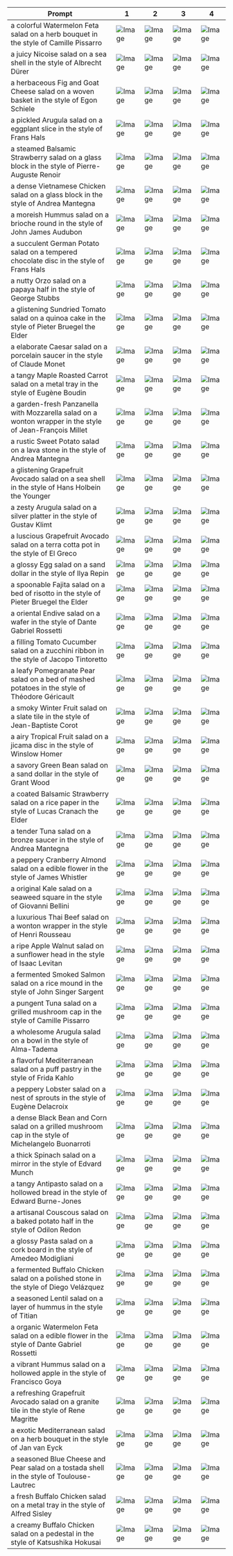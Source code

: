 | Prompt | 1 | 2 | 3 | 4 |
|-|-|-|-|-|
| a colorful Watermelon Feta salad on a herb bouquet in the style of Camille Pissarro | ![Image](https://salad-benchmark-public-assets.s3.us-east-2.amazonaws.com/sdxl/b9d1ee0d-99f1-4246-8e12-864cc1d843b9-0.jpg) | ![Image](https://salad-benchmark-public-assets.s3.us-east-2.amazonaws.com/sdxl/b9d1ee0d-99f1-4246-8e12-864cc1d843b9-1.jpg) | ![Image](https://salad-benchmark-public-assets.s3.us-east-2.amazonaws.com/sdxl/b9d1ee0d-99f1-4246-8e12-864cc1d843b9-2.jpg) | ![Image](https://salad-benchmark-public-assets.s3.us-east-2.amazonaws.com/sdxl/b9d1ee0d-99f1-4246-8e12-864cc1d843b9-3.jpg) |
| a juicy Nicoise salad on a sea shell in the style of Albrecht Dürer | ![Image](https://salad-benchmark-public-assets.s3.us-east-2.amazonaws.com/sdxl/3012b5b4-1982-45df-b5b2-11de801566e4-0.jpg) | ![Image](https://salad-benchmark-public-assets.s3.us-east-2.amazonaws.com/sdxl/3012b5b4-1982-45df-b5b2-11de801566e4-1.jpg) | ![Image](https://salad-benchmark-public-assets.s3.us-east-2.amazonaws.com/sdxl/3012b5b4-1982-45df-b5b2-11de801566e4-2.jpg) | ![Image](https://salad-benchmark-public-assets.s3.us-east-2.amazonaws.com/sdxl/3012b5b4-1982-45df-b5b2-11de801566e4-3.jpg) |
| a herbaceous Fig and Goat Cheese salad on a woven basket in the style of Egon Schiele | ![Image](https://salad-benchmark-public-assets.s3.us-east-2.amazonaws.com/sdxl/0fe8d61e-229f-4abf-af05-c24d7993b982-0.jpg) | ![Image](https://salad-benchmark-public-assets.s3.us-east-2.amazonaws.com/sdxl/0fe8d61e-229f-4abf-af05-c24d7993b982-1.jpg) | ![Image](https://salad-benchmark-public-assets.s3.us-east-2.amazonaws.com/sdxl/0fe8d61e-229f-4abf-af05-c24d7993b982-2.jpg) | ![Image](https://salad-benchmark-public-assets.s3.us-east-2.amazonaws.com/sdxl/0fe8d61e-229f-4abf-af05-c24d7993b982-3.jpg) |
| a pickled Arugula salad on a eggplant slice in the style of Frans Hals | ![Image](https://salad-benchmark-public-assets.s3.us-east-2.amazonaws.com/sdxl/e518bb60-cdf4-4edc-849b-b0f53c3eb945-0.jpg) | ![Image](https://salad-benchmark-public-assets.s3.us-east-2.amazonaws.com/sdxl/e518bb60-cdf4-4edc-849b-b0f53c3eb945-1.jpg) | ![Image](https://salad-benchmark-public-assets.s3.us-east-2.amazonaws.com/sdxl/e518bb60-cdf4-4edc-849b-b0f53c3eb945-2.jpg) | ![Image](https://salad-benchmark-public-assets.s3.us-east-2.amazonaws.com/sdxl/e518bb60-cdf4-4edc-849b-b0f53c3eb945-3.jpg) |
| a steamed Balsamic Strawberry salad on a glass block in the style of Pierre-Auguste Renoir | ![Image](https://salad-benchmark-public-assets.s3.us-east-2.amazonaws.com/sdxl/107899b5-149b-4623-9b30-255581978840-0.jpg) | ![Image](https://salad-benchmark-public-assets.s3.us-east-2.amazonaws.com/sdxl/107899b5-149b-4623-9b30-255581978840-1.jpg) | ![Image](https://salad-benchmark-public-assets.s3.us-east-2.amazonaws.com/sdxl/107899b5-149b-4623-9b30-255581978840-2.jpg) | ![Image](https://salad-benchmark-public-assets.s3.us-east-2.amazonaws.com/sdxl/107899b5-149b-4623-9b30-255581978840-3.jpg) |
| a dense Vietnamese Chicken salad on a glass block in the style of Andrea Mantegna | ![Image](https://salad-benchmark-public-assets.s3.us-east-2.amazonaws.com/sdxl/27e436a6-da5f-46f2-ad8b-8e7c8613df71-0.jpg) | ![Image](https://salad-benchmark-public-assets.s3.us-east-2.amazonaws.com/sdxl/27e436a6-da5f-46f2-ad8b-8e7c8613df71-1.jpg) | ![Image](https://salad-benchmark-public-assets.s3.us-east-2.amazonaws.com/sdxl/27e436a6-da5f-46f2-ad8b-8e7c8613df71-2.jpg) | ![Image](https://salad-benchmark-public-assets.s3.us-east-2.amazonaws.com/sdxl/27e436a6-da5f-46f2-ad8b-8e7c8613df71-3.jpg) |
| a moreish Hummus salad on a brioche round in the style of John James Audubon | ![Image](https://salad-benchmark-public-assets.s3.us-east-2.amazonaws.com/sdxl/996e3553-d18d-4e34-a55a-b6c097afd7ac-0.jpg) | ![Image](https://salad-benchmark-public-assets.s3.us-east-2.amazonaws.com/sdxl/996e3553-d18d-4e34-a55a-b6c097afd7ac-1.jpg) | ![Image](https://salad-benchmark-public-assets.s3.us-east-2.amazonaws.com/sdxl/996e3553-d18d-4e34-a55a-b6c097afd7ac-2.jpg) | ![Image](https://salad-benchmark-public-assets.s3.us-east-2.amazonaws.com/sdxl/996e3553-d18d-4e34-a55a-b6c097afd7ac-3.jpg) |
| a succulent German Potato salad on a tempered chocolate disc in the style of Frans Hals | ![Image](https://salad-benchmark-public-assets.s3.us-east-2.amazonaws.com/sdxl/e514a69c-0d21-4cb5-886f-1e15532af851-0.jpg) | ![Image](https://salad-benchmark-public-assets.s3.us-east-2.amazonaws.com/sdxl/e514a69c-0d21-4cb5-886f-1e15532af851-1.jpg) | ![Image](https://salad-benchmark-public-assets.s3.us-east-2.amazonaws.com/sdxl/e514a69c-0d21-4cb5-886f-1e15532af851-2.jpg) | ![Image](https://salad-benchmark-public-assets.s3.us-east-2.amazonaws.com/sdxl/e514a69c-0d21-4cb5-886f-1e15532af851-3.jpg) |
| a nutty Orzo salad on a papaya half in the style of George Stubbs | ![Image](https://salad-benchmark-public-assets.s3.us-east-2.amazonaws.com/sdxl/4f6a7670-60b1-4749-9bfe-0422d89910ee-0.jpg) | ![Image](https://salad-benchmark-public-assets.s3.us-east-2.amazonaws.com/sdxl/4f6a7670-60b1-4749-9bfe-0422d89910ee-1.jpg) | ![Image](https://salad-benchmark-public-assets.s3.us-east-2.amazonaws.com/sdxl/4f6a7670-60b1-4749-9bfe-0422d89910ee-2.jpg) | ![Image](https://salad-benchmark-public-assets.s3.us-east-2.amazonaws.com/sdxl/4f6a7670-60b1-4749-9bfe-0422d89910ee-3.jpg) |
| a glistening Sundried Tomato salad on a quinoa cake in the style of Pieter Bruegel the Elder | ![Image](https://salad-benchmark-public-assets.s3.us-east-2.amazonaws.com/sdxl/368af255-adf0-4efb-8e60-02142316f15e-0.jpg) | ![Image](https://salad-benchmark-public-assets.s3.us-east-2.amazonaws.com/sdxl/368af255-adf0-4efb-8e60-02142316f15e-1.jpg) | ![Image](https://salad-benchmark-public-assets.s3.us-east-2.amazonaws.com/sdxl/368af255-adf0-4efb-8e60-02142316f15e-2.jpg) | ![Image](https://salad-benchmark-public-assets.s3.us-east-2.amazonaws.com/sdxl/368af255-adf0-4efb-8e60-02142316f15e-3.jpg) |
| a elaborate Caesar salad on a porcelain saucer in the style of Claude Monet | ![Image](https://salad-benchmark-public-assets.s3.us-east-2.amazonaws.com/sdxl/d27f6daf-3465-4585-94e2-3e7334ddb670-0.jpg) | ![Image](https://salad-benchmark-public-assets.s3.us-east-2.amazonaws.com/sdxl/d27f6daf-3465-4585-94e2-3e7334ddb670-1.jpg) | ![Image](https://salad-benchmark-public-assets.s3.us-east-2.amazonaws.com/sdxl/d27f6daf-3465-4585-94e2-3e7334ddb670-2.jpg) | ![Image](https://salad-benchmark-public-assets.s3.us-east-2.amazonaws.com/sdxl/d27f6daf-3465-4585-94e2-3e7334ddb670-3.jpg) |
| a tangy Maple Roasted Carrot salad on a metal tray in the style of Eugène Boudin | ![Image](https://salad-benchmark-public-assets.s3.us-east-2.amazonaws.com/sdxl/a00bfc73-0fe9-40e9-ad98-c28353462be1-0.jpg) | ![Image](https://salad-benchmark-public-assets.s3.us-east-2.amazonaws.com/sdxl/a00bfc73-0fe9-40e9-ad98-c28353462be1-1.jpg) | ![Image](https://salad-benchmark-public-assets.s3.us-east-2.amazonaws.com/sdxl/a00bfc73-0fe9-40e9-ad98-c28353462be1-2.jpg) | ![Image](https://salad-benchmark-public-assets.s3.us-east-2.amazonaws.com/sdxl/a00bfc73-0fe9-40e9-ad98-c28353462be1-3.jpg) |
| a garden-fresh Panzanella with Mozzarella salad on a wonton wrapper in the style of Jean-François Millet | ![Image](https://salad-benchmark-public-assets.s3.us-east-2.amazonaws.com/sdxl/917bfbd3-de64-4277-a17b-4413a7474345-0.jpg) | ![Image](https://salad-benchmark-public-assets.s3.us-east-2.amazonaws.com/sdxl/917bfbd3-de64-4277-a17b-4413a7474345-1.jpg) | ![Image](https://salad-benchmark-public-assets.s3.us-east-2.amazonaws.com/sdxl/917bfbd3-de64-4277-a17b-4413a7474345-2.jpg) | ![Image](https://salad-benchmark-public-assets.s3.us-east-2.amazonaws.com/sdxl/917bfbd3-de64-4277-a17b-4413a7474345-3.jpg) |
| a rustic Sweet Potato salad on a lava stone in the style of Andrea Mantegna | ![Image](https://salad-benchmark-public-assets.s3.us-east-2.amazonaws.com/sdxl/15160f5d-f689-4e92-b490-422b1b6e114b-0.jpg) | ![Image](https://salad-benchmark-public-assets.s3.us-east-2.amazonaws.com/sdxl/15160f5d-f689-4e92-b490-422b1b6e114b-1.jpg) | ![Image](https://salad-benchmark-public-assets.s3.us-east-2.amazonaws.com/sdxl/15160f5d-f689-4e92-b490-422b1b6e114b-2.jpg) | ![Image](https://salad-benchmark-public-assets.s3.us-east-2.amazonaws.com/sdxl/15160f5d-f689-4e92-b490-422b1b6e114b-3.jpg) |
| a glistening Grapefruit Avocado salad on a sea shell in the style of Hans Holbein the Younger | ![Image](https://salad-benchmark-public-assets.s3.us-east-2.amazonaws.com/sdxl/b760ed8e-9231-45f5-930d-94fcc1f21626-0.jpg) | ![Image](https://salad-benchmark-public-assets.s3.us-east-2.amazonaws.com/sdxl/b760ed8e-9231-45f5-930d-94fcc1f21626-1.jpg) | ![Image](https://salad-benchmark-public-assets.s3.us-east-2.amazonaws.com/sdxl/b760ed8e-9231-45f5-930d-94fcc1f21626-2.jpg) | ![Image](https://salad-benchmark-public-assets.s3.us-east-2.amazonaws.com/sdxl/b760ed8e-9231-45f5-930d-94fcc1f21626-3.jpg) |
| a zesty Arugula salad on a silver platter in the style of Gustav Klimt | ![Image](https://salad-benchmark-public-assets.s3.us-east-2.amazonaws.com/sdxl/5797a74f-a91e-45d2-98b1-1dec97eaf8cd-0.jpg) | ![Image](https://salad-benchmark-public-assets.s3.us-east-2.amazonaws.com/sdxl/5797a74f-a91e-45d2-98b1-1dec97eaf8cd-1.jpg) | ![Image](https://salad-benchmark-public-assets.s3.us-east-2.amazonaws.com/sdxl/5797a74f-a91e-45d2-98b1-1dec97eaf8cd-2.jpg) | ![Image](https://salad-benchmark-public-assets.s3.us-east-2.amazonaws.com/sdxl/5797a74f-a91e-45d2-98b1-1dec97eaf8cd-3.jpg) |
| a luscious Grapefruit Avocado salad on a terra cotta pot in the style of El Greco | ![Image](https://salad-benchmark-public-assets.s3.us-east-2.amazonaws.com/sdxl/382a3a67-e563-42f0-91d8-628a51b7d6e6-0.jpg) | ![Image](https://salad-benchmark-public-assets.s3.us-east-2.amazonaws.com/sdxl/382a3a67-e563-42f0-91d8-628a51b7d6e6-1.jpg) | ![Image](https://salad-benchmark-public-assets.s3.us-east-2.amazonaws.com/sdxl/382a3a67-e563-42f0-91d8-628a51b7d6e6-2.jpg) | ![Image](https://salad-benchmark-public-assets.s3.us-east-2.amazonaws.com/sdxl/382a3a67-e563-42f0-91d8-628a51b7d6e6-3.jpg) |
| a glossy Egg salad on a sand dollar in the style of Ilya Repin | ![Image](https://salad-benchmark-public-assets.s3.us-east-2.amazonaws.com/sdxl/6fd8f04f-7ace-4dc7-aba0-16f4b4e20dc9-0.jpg) | ![Image](https://salad-benchmark-public-assets.s3.us-east-2.amazonaws.com/sdxl/6fd8f04f-7ace-4dc7-aba0-16f4b4e20dc9-1.jpg) | ![Image](https://salad-benchmark-public-assets.s3.us-east-2.amazonaws.com/sdxl/6fd8f04f-7ace-4dc7-aba0-16f4b4e20dc9-2.jpg) | ![Image](https://salad-benchmark-public-assets.s3.us-east-2.amazonaws.com/sdxl/6fd8f04f-7ace-4dc7-aba0-16f4b4e20dc9-3.jpg) |
| a spoonable Fajita salad on a bed of risotto in the style of Pieter Bruegel the Elder | ![Image](https://salad-benchmark-public-assets.s3.us-east-2.amazonaws.com/sdxl/4b9260a2-ed60-4969-abc7-c527cf57efe4-0.jpg) | ![Image](https://salad-benchmark-public-assets.s3.us-east-2.amazonaws.com/sdxl/4b9260a2-ed60-4969-abc7-c527cf57efe4-1.jpg) | ![Image](https://salad-benchmark-public-assets.s3.us-east-2.amazonaws.com/sdxl/4b9260a2-ed60-4969-abc7-c527cf57efe4-2.jpg) | ![Image](https://salad-benchmark-public-assets.s3.us-east-2.amazonaws.com/sdxl/4b9260a2-ed60-4969-abc7-c527cf57efe4-3.jpg) |
| a oriental Endive salad on a wafer in the style of Dante Gabriel Rossetti | ![Image](https://salad-benchmark-public-assets.s3.us-east-2.amazonaws.com/sdxl/49eafb5e-b9c2-4c79-897f-5f8adffde4ef-0.jpg) | ![Image](https://salad-benchmark-public-assets.s3.us-east-2.amazonaws.com/sdxl/49eafb5e-b9c2-4c79-897f-5f8adffde4ef-1.jpg) | ![Image](https://salad-benchmark-public-assets.s3.us-east-2.amazonaws.com/sdxl/49eafb5e-b9c2-4c79-897f-5f8adffde4ef-2.jpg) | ![Image](https://salad-benchmark-public-assets.s3.us-east-2.amazonaws.com/sdxl/49eafb5e-b9c2-4c79-897f-5f8adffde4ef-3.jpg) |
| a filling Tomato Cucumber salad on a zucchini ribbon in the style of Jacopo Tintoretto | ![Image](https://salad-benchmark-public-assets.s3.us-east-2.amazonaws.com/sdxl/fac3f67f-5937-4dd8-add7-366a55bb9ad9-0.jpg) | ![Image](https://salad-benchmark-public-assets.s3.us-east-2.amazonaws.com/sdxl/fac3f67f-5937-4dd8-add7-366a55bb9ad9-1.jpg) | ![Image](https://salad-benchmark-public-assets.s3.us-east-2.amazonaws.com/sdxl/fac3f67f-5937-4dd8-add7-366a55bb9ad9-2.jpg) | ![Image](https://salad-benchmark-public-assets.s3.us-east-2.amazonaws.com/sdxl/fac3f67f-5937-4dd8-add7-366a55bb9ad9-3.jpg) |
| a leafy Pomegranate Pear salad on a bed of mashed potatoes in the style of Théodore Géricault | ![Image](https://salad-benchmark-public-assets.s3.us-east-2.amazonaws.com/sdxl/267ba857-2c93-4e9d-9bc0-68b70a5928b4-0.jpg) | ![Image](https://salad-benchmark-public-assets.s3.us-east-2.amazonaws.com/sdxl/267ba857-2c93-4e9d-9bc0-68b70a5928b4-1.jpg) | ![Image](https://salad-benchmark-public-assets.s3.us-east-2.amazonaws.com/sdxl/267ba857-2c93-4e9d-9bc0-68b70a5928b4-2.jpg) | ![Image](https://salad-benchmark-public-assets.s3.us-east-2.amazonaws.com/sdxl/267ba857-2c93-4e9d-9bc0-68b70a5928b4-3.jpg) |
| a smoky Winter Fruit salad on a slate tile in the style of Jean-Baptiste Corot | ![Image](https://salad-benchmark-public-assets.s3.us-east-2.amazonaws.com/sdxl/34e179dd-d5ea-441e-88ed-957dd6e01015-0.jpg) | ![Image](https://salad-benchmark-public-assets.s3.us-east-2.amazonaws.com/sdxl/34e179dd-d5ea-441e-88ed-957dd6e01015-1.jpg) | ![Image](https://salad-benchmark-public-assets.s3.us-east-2.amazonaws.com/sdxl/34e179dd-d5ea-441e-88ed-957dd6e01015-2.jpg) | ![Image](https://salad-benchmark-public-assets.s3.us-east-2.amazonaws.com/sdxl/34e179dd-d5ea-441e-88ed-957dd6e01015-3.jpg) |
| a airy Tropical Fruit salad on a jicama disc in the style of Winslow Homer | ![Image](https://salad-benchmark-public-assets.s3.us-east-2.amazonaws.com/sdxl/9aa906bd-7c36-43f9-bd5b-efbc949b6dd1-0.jpg) | ![Image](https://salad-benchmark-public-assets.s3.us-east-2.amazonaws.com/sdxl/9aa906bd-7c36-43f9-bd5b-efbc949b6dd1-1.jpg) | ![Image](https://salad-benchmark-public-assets.s3.us-east-2.amazonaws.com/sdxl/9aa906bd-7c36-43f9-bd5b-efbc949b6dd1-2.jpg) | ![Image](https://salad-benchmark-public-assets.s3.us-east-2.amazonaws.com/sdxl/9aa906bd-7c36-43f9-bd5b-efbc949b6dd1-3.jpg) |
| a savory Green Bean salad on a sand dollar in the style of Grant Wood | ![Image](https://salad-benchmark-public-assets.s3.us-east-2.amazonaws.com/sdxl/dfbcec3e-16da-4449-8fb1-fcbcc74f3e79-0.jpg) | ![Image](https://salad-benchmark-public-assets.s3.us-east-2.amazonaws.com/sdxl/dfbcec3e-16da-4449-8fb1-fcbcc74f3e79-1.jpg) | ![Image](https://salad-benchmark-public-assets.s3.us-east-2.amazonaws.com/sdxl/dfbcec3e-16da-4449-8fb1-fcbcc74f3e79-2.jpg) | ![Image](https://salad-benchmark-public-assets.s3.us-east-2.amazonaws.com/sdxl/dfbcec3e-16da-4449-8fb1-fcbcc74f3e79-3.jpg) |
| a coated Balsamic Strawberry salad on a rice paper in the style of Lucas Cranach the Elder | ![Image](https://salad-benchmark-public-assets.s3.us-east-2.amazonaws.com/sdxl/998508d0-df71-4951-816a-57a4d7e2982f-0.jpg) | ![Image](https://salad-benchmark-public-assets.s3.us-east-2.amazonaws.com/sdxl/998508d0-df71-4951-816a-57a4d7e2982f-1.jpg) | ![Image](https://salad-benchmark-public-assets.s3.us-east-2.amazonaws.com/sdxl/998508d0-df71-4951-816a-57a4d7e2982f-2.jpg) | ![Image](https://salad-benchmark-public-assets.s3.us-east-2.amazonaws.com/sdxl/998508d0-df71-4951-816a-57a4d7e2982f-3.jpg) |
| a tender Tuna salad on a bronze saucer in the style of Andrea Mantegna | ![Image](https://salad-benchmark-public-assets.s3.us-east-2.amazonaws.com/sdxl/a3fd0d1a-eceb-4f3a-8c5b-cdf0739f8949-0.jpg) | ![Image](https://salad-benchmark-public-assets.s3.us-east-2.amazonaws.com/sdxl/a3fd0d1a-eceb-4f3a-8c5b-cdf0739f8949-1.jpg) | ![Image](https://salad-benchmark-public-assets.s3.us-east-2.amazonaws.com/sdxl/a3fd0d1a-eceb-4f3a-8c5b-cdf0739f8949-2.jpg) | ![Image](https://salad-benchmark-public-assets.s3.us-east-2.amazonaws.com/sdxl/a3fd0d1a-eceb-4f3a-8c5b-cdf0739f8949-3.jpg) |
| a peppery Cranberry Almond salad on a edible flower in the style of James Whistler | ![Image](https://salad-benchmark-public-assets.s3.us-east-2.amazonaws.com/sdxl/a5b27b20-3b28-4bd3-9c35-64b4b4596049-0.jpg) | ![Image](https://salad-benchmark-public-assets.s3.us-east-2.amazonaws.com/sdxl/a5b27b20-3b28-4bd3-9c35-64b4b4596049-1.jpg) | ![Image](https://salad-benchmark-public-assets.s3.us-east-2.amazonaws.com/sdxl/a5b27b20-3b28-4bd3-9c35-64b4b4596049-2.jpg) | ![Image](https://salad-benchmark-public-assets.s3.us-east-2.amazonaws.com/sdxl/a5b27b20-3b28-4bd3-9c35-64b4b4596049-3.jpg) |
| a original Kale salad on a seaweed square in the style of Giovanni Bellini | ![Image](https://salad-benchmark-public-assets.s3.us-east-2.amazonaws.com/sdxl/fea660d5-792e-47e2-bb6a-184a58d3eb42-0.jpg) | ![Image](https://salad-benchmark-public-assets.s3.us-east-2.amazonaws.com/sdxl/fea660d5-792e-47e2-bb6a-184a58d3eb42-1.jpg) | ![Image](https://salad-benchmark-public-assets.s3.us-east-2.amazonaws.com/sdxl/fea660d5-792e-47e2-bb6a-184a58d3eb42-2.jpg) | ![Image](https://salad-benchmark-public-assets.s3.us-east-2.amazonaws.com/sdxl/fea660d5-792e-47e2-bb6a-184a58d3eb42-3.jpg) |
| a luxurious Thai Beef salad on a wonton wrapper in the style of Henri Rousseau | ![Image](https://salad-benchmark-public-assets.s3.us-east-2.amazonaws.com/sdxl/62294bbb-6bbc-4f65-8b97-43d0a476e0d7-0.jpg) | ![Image](https://salad-benchmark-public-assets.s3.us-east-2.amazonaws.com/sdxl/62294bbb-6bbc-4f65-8b97-43d0a476e0d7-1.jpg) | ![Image](https://salad-benchmark-public-assets.s3.us-east-2.amazonaws.com/sdxl/62294bbb-6bbc-4f65-8b97-43d0a476e0d7-2.jpg) | ![Image](https://salad-benchmark-public-assets.s3.us-east-2.amazonaws.com/sdxl/62294bbb-6bbc-4f65-8b97-43d0a476e0d7-3.jpg) |
| a ripe Apple Walnut salad on a sunflower head in the style of Isaac Levitan | ![Image](https://salad-benchmark-public-assets.s3.us-east-2.amazonaws.com/sdxl/3e4cccff-d8c3-4880-83f2-4a35da356b9e-0.jpg) | ![Image](https://salad-benchmark-public-assets.s3.us-east-2.amazonaws.com/sdxl/3e4cccff-d8c3-4880-83f2-4a35da356b9e-1.jpg) | ![Image](https://salad-benchmark-public-assets.s3.us-east-2.amazonaws.com/sdxl/3e4cccff-d8c3-4880-83f2-4a35da356b9e-2.jpg) | ![Image](https://salad-benchmark-public-assets.s3.us-east-2.amazonaws.com/sdxl/3e4cccff-d8c3-4880-83f2-4a35da356b9e-3.jpg) |
| a fermented Smoked Salmon salad on a rice mound in the style of John Singer Sargent | ![Image](https://salad-benchmark-public-assets.s3.us-east-2.amazonaws.com/sdxl/39314ad2-4fba-4ef4-a523-22948f5b84d3-0.jpg) | ![Image](https://salad-benchmark-public-assets.s3.us-east-2.amazonaws.com/sdxl/39314ad2-4fba-4ef4-a523-22948f5b84d3-1.jpg) | ![Image](https://salad-benchmark-public-assets.s3.us-east-2.amazonaws.com/sdxl/39314ad2-4fba-4ef4-a523-22948f5b84d3-2.jpg) | ![Image](https://salad-benchmark-public-assets.s3.us-east-2.amazonaws.com/sdxl/39314ad2-4fba-4ef4-a523-22948f5b84d3-3.jpg) |
| a pungent Tuna salad on a grilled mushroom cap in the style of Camille Pissarro | ![Image](https://salad-benchmark-public-assets.s3.us-east-2.amazonaws.com/sdxl/db09d021-e6af-4050-9f55-182e34af6b63-0.jpg) | ![Image](https://salad-benchmark-public-assets.s3.us-east-2.amazonaws.com/sdxl/db09d021-e6af-4050-9f55-182e34af6b63-1.jpg) | ![Image](https://salad-benchmark-public-assets.s3.us-east-2.amazonaws.com/sdxl/db09d021-e6af-4050-9f55-182e34af6b63-2.jpg) | ![Image](https://salad-benchmark-public-assets.s3.us-east-2.amazonaws.com/sdxl/db09d021-e6af-4050-9f55-182e34af6b63-3.jpg) |
| a wholesome Arugula salad on a bowl in the style of Alma-Tadema | ![Image](https://salad-benchmark-public-assets.s3.us-east-2.amazonaws.com/sdxl/dd24db75-a909-4a79-8bd9-f2c28f064948-0.jpg) | ![Image](https://salad-benchmark-public-assets.s3.us-east-2.amazonaws.com/sdxl/dd24db75-a909-4a79-8bd9-f2c28f064948-1.jpg) | ![Image](https://salad-benchmark-public-assets.s3.us-east-2.amazonaws.com/sdxl/dd24db75-a909-4a79-8bd9-f2c28f064948-2.jpg) | ![Image](https://salad-benchmark-public-assets.s3.us-east-2.amazonaws.com/sdxl/dd24db75-a909-4a79-8bd9-f2c28f064948-3.jpg) |
| a flavorful Mediterranean salad on a puff pastry in the style of Frida Kahlo | ![Image](https://salad-benchmark-public-assets.s3.us-east-2.amazonaws.com/sdxl/1c9e16d9-127a-4712-98ec-b35a3e06ba52-0.jpg) | ![Image](https://salad-benchmark-public-assets.s3.us-east-2.amazonaws.com/sdxl/1c9e16d9-127a-4712-98ec-b35a3e06ba52-1.jpg) | ![Image](https://salad-benchmark-public-assets.s3.us-east-2.amazonaws.com/sdxl/1c9e16d9-127a-4712-98ec-b35a3e06ba52-2.jpg) | ![Image](https://salad-benchmark-public-assets.s3.us-east-2.amazonaws.com/sdxl/1c9e16d9-127a-4712-98ec-b35a3e06ba52-3.jpg) |
| a peppery Lobster salad on a nest of sprouts in the style of Eugène Delacroix | ![Image](https://salad-benchmark-public-assets.s3.us-east-2.amazonaws.com/sdxl/73833a7f-19a0-4bda-bc01-357c0d905b40-0.jpg) | ![Image](https://salad-benchmark-public-assets.s3.us-east-2.amazonaws.com/sdxl/73833a7f-19a0-4bda-bc01-357c0d905b40-1.jpg) | ![Image](https://salad-benchmark-public-assets.s3.us-east-2.amazonaws.com/sdxl/73833a7f-19a0-4bda-bc01-357c0d905b40-2.jpg) | ![Image](https://salad-benchmark-public-assets.s3.us-east-2.amazonaws.com/sdxl/73833a7f-19a0-4bda-bc01-357c0d905b40-3.jpg) |
| a dense Black Bean and Corn salad on a grilled mushroom cap in the style of Michelangelo Buonarroti | ![Image](https://salad-benchmark-public-assets.s3.us-east-2.amazonaws.com/sdxl/b64b38ad-f60c-4b39-beca-81df19f122b1-0.jpg) | ![Image](https://salad-benchmark-public-assets.s3.us-east-2.amazonaws.com/sdxl/b64b38ad-f60c-4b39-beca-81df19f122b1-1.jpg) | ![Image](https://salad-benchmark-public-assets.s3.us-east-2.amazonaws.com/sdxl/b64b38ad-f60c-4b39-beca-81df19f122b1-2.jpg) | ![Image](https://salad-benchmark-public-assets.s3.us-east-2.amazonaws.com/sdxl/b64b38ad-f60c-4b39-beca-81df19f122b1-3.jpg) |
| a thick Spinach salad on a mirror in the style of Edvard Munch | ![Image](https://salad-benchmark-public-assets.s3.us-east-2.amazonaws.com/sdxl/58e8b214-8649-4570-a570-d85571c07dae-0.jpg) | ![Image](https://salad-benchmark-public-assets.s3.us-east-2.amazonaws.com/sdxl/58e8b214-8649-4570-a570-d85571c07dae-1.jpg) | ![Image](https://salad-benchmark-public-assets.s3.us-east-2.amazonaws.com/sdxl/58e8b214-8649-4570-a570-d85571c07dae-2.jpg) | ![Image](https://salad-benchmark-public-assets.s3.us-east-2.amazonaws.com/sdxl/58e8b214-8649-4570-a570-d85571c07dae-3.jpg) |
| a tangy Antipasto salad on a hollowed bread in the style of Edward Burne-Jones | ![Image](https://salad-benchmark-public-assets.s3.us-east-2.amazonaws.com/sdxl/a39a28a1-1221-4e90-bde9-9490995b0188-0.jpg) | ![Image](https://salad-benchmark-public-assets.s3.us-east-2.amazonaws.com/sdxl/a39a28a1-1221-4e90-bde9-9490995b0188-1.jpg) | ![Image](https://salad-benchmark-public-assets.s3.us-east-2.amazonaws.com/sdxl/a39a28a1-1221-4e90-bde9-9490995b0188-2.jpg) | ![Image](https://salad-benchmark-public-assets.s3.us-east-2.amazonaws.com/sdxl/a39a28a1-1221-4e90-bde9-9490995b0188-3.jpg) |
| a artisanal Couscous salad on a baked potato half in the style of Odilon Redon | ![Image](https://salad-benchmark-public-assets.s3.us-east-2.amazonaws.com/sdxl/2604172c-77db-44b8-852b-672ef2651def-0.jpg) | ![Image](https://salad-benchmark-public-assets.s3.us-east-2.amazonaws.com/sdxl/2604172c-77db-44b8-852b-672ef2651def-1.jpg) | ![Image](https://salad-benchmark-public-assets.s3.us-east-2.amazonaws.com/sdxl/2604172c-77db-44b8-852b-672ef2651def-2.jpg) | ![Image](https://salad-benchmark-public-assets.s3.us-east-2.amazonaws.com/sdxl/2604172c-77db-44b8-852b-672ef2651def-3.jpg) |
| a glossy Pasta salad on a cork board in the style of Amedeo Modigliani | ![Image](https://salad-benchmark-public-assets.s3.us-east-2.amazonaws.com/sdxl/922e24a5-1979-41d1-ab31-372048aa37af-0.jpg) | ![Image](https://salad-benchmark-public-assets.s3.us-east-2.amazonaws.com/sdxl/922e24a5-1979-41d1-ab31-372048aa37af-1.jpg) | ![Image](https://salad-benchmark-public-assets.s3.us-east-2.amazonaws.com/sdxl/922e24a5-1979-41d1-ab31-372048aa37af-2.jpg) | ![Image](https://salad-benchmark-public-assets.s3.us-east-2.amazonaws.com/sdxl/922e24a5-1979-41d1-ab31-372048aa37af-3.jpg) |
| a fermented Buffalo Chicken salad on a polished stone in the style of Diego Velázquez | ![Image](https://salad-benchmark-public-assets.s3.us-east-2.amazonaws.com/sdxl/e5871499-e371-4ee6-b9c7-b2ce8a50e7ab-0.jpg) | ![Image](https://salad-benchmark-public-assets.s3.us-east-2.amazonaws.com/sdxl/e5871499-e371-4ee6-b9c7-b2ce8a50e7ab-1.jpg) | ![Image](https://salad-benchmark-public-assets.s3.us-east-2.amazonaws.com/sdxl/e5871499-e371-4ee6-b9c7-b2ce8a50e7ab-2.jpg) | ![Image](https://salad-benchmark-public-assets.s3.us-east-2.amazonaws.com/sdxl/e5871499-e371-4ee6-b9c7-b2ce8a50e7ab-3.jpg) |
| a seasoned Lentil salad on a layer of hummus in the style of Titian | ![Image](https://salad-benchmark-public-assets.s3.us-east-2.amazonaws.com/sdxl/7ae70b24-a840-4bc3-8c53-06bc6c645840-0.jpg) | ![Image](https://salad-benchmark-public-assets.s3.us-east-2.amazonaws.com/sdxl/7ae70b24-a840-4bc3-8c53-06bc6c645840-1.jpg) | ![Image](https://salad-benchmark-public-assets.s3.us-east-2.amazonaws.com/sdxl/7ae70b24-a840-4bc3-8c53-06bc6c645840-2.jpg) | ![Image](https://salad-benchmark-public-assets.s3.us-east-2.amazonaws.com/sdxl/7ae70b24-a840-4bc3-8c53-06bc6c645840-3.jpg) |
| a organic Watermelon Feta salad on a edible flower in the style of Dante Gabriel Rossetti | ![Image](https://salad-benchmark-public-assets.s3.us-east-2.amazonaws.com/sdxl/ed7c20e3-e535-4b13-8888-5cf8f2290a8a-0.jpg) | ![Image](https://salad-benchmark-public-assets.s3.us-east-2.amazonaws.com/sdxl/ed7c20e3-e535-4b13-8888-5cf8f2290a8a-1.jpg) | ![Image](https://salad-benchmark-public-assets.s3.us-east-2.amazonaws.com/sdxl/ed7c20e3-e535-4b13-8888-5cf8f2290a8a-2.jpg) | ![Image](https://salad-benchmark-public-assets.s3.us-east-2.amazonaws.com/sdxl/ed7c20e3-e535-4b13-8888-5cf8f2290a8a-3.jpg) |
| a vibrant Hummus salad on a hollowed apple in the style of Francisco Goya | ![Image](https://salad-benchmark-public-assets.s3.us-east-2.amazonaws.com/sdxl/7359f084-026c-4fe8-a4df-c5bd5bd76b02-0.jpg) | ![Image](https://salad-benchmark-public-assets.s3.us-east-2.amazonaws.com/sdxl/7359f084-026c-4fe8-a4df-c5bd5bd76b02-1.jpg) | ![Image](https://salad-benchmark-public-assets.s3.us-east-2.amazonaws.com/sdxl/7359f084-026c-4fe8-a4df-c5bd5bd76b02-2.jpg) | ![Image](https://salad-benchmark-public-assets.s3.us-east-2.amazonaws.com/sdxl/7359f084-026c-4fe8-a4df-c5bd5bd76b02-3.jpg) |
| a refreshing Grapefruit Avocado salad on a granite tile in the style of Rene Magritte | ![Image](https://salad-benchmark-public-assets.s3.us-east-2.amazonaws.com/sdxl/788a84af-260c-4ba7-a205-0f5799040302-0.jpg) | ![Image](https://salad-benchmark-public-assets.s3.us-east-2.amazonaws.com/sdxl/788a84af-260c-4ba7-a205-0f5799040302-1.jpg) | ![Image](https://salad-benchmark-public-assets.s3.us-east-2.amazonaws.com/sdxl/788a84af-260c-4ba7-a205-0f5799040302-2.jpg) | ![Image](https://salad-benchmark-public-assets.s3.us-east-2.amazonaws.com/sdxl/788a84af-260c-4ba7-a205-0f5799040302-3.jpg) |
| a exotic Mediterranean salad on a herb bouquet in the style of Jan van Eyck | ![Image](https://salad-benchmark-public-assets.s3.us-east-2.amazonaws.com/sdxl/6eb050de-cde4-4f95-a66b-87cfdce1998f-0.jpg) | ![Image](https://salad-benchmark-public-assets.s3.us-east-2.amazonaws.com/sdxl/6eb050de-cde4-4f95-a66b-87cfdce1998f-1.jpg) | ![Image](https://salad-benchmark-public-assets.s3.us-east-2.amazonaws.com/sdxl/6eb050de-cde4-4f95-a66b-87cfdce1998f-2.jpg) | ![Image](https://salad-benchmark-public-assets.s3.us-east-2.amazonaws.com/sdxl/6eb050de-cde4-4f95-a66b-87cfdce1998f-3.jpg) |
| a seasoned Blue Cheese and Pear salad on a tostada shell in the style of Toulouse-Lautrec | ![Image](https://salad-benchmark-public-assets.s3.us-east-2.amazonaws.com/sdxl/947aab8f-ec07-4ce3-9cb8-d22f2dd7f86c-0.jpg) | ![Image](https://salad-benchmark-public-assets.s3.us-east-2.amazonaws.com/sdxl/947aab8f-ec07-4ce3-9cb8-d22f2dd7f86c-1.jpg) | ![Image](https://salad-benchmark-public-assets.s3.us-east-2.amazonaws.com/sdxl/947aab8f-ec07-4ce3-9cb8-d22f2dd7f86c-2.jpg) | ![Image](https://salad-benchmark-public-assets.s3.us-east-2.amazonaws.com/sdxl/947aab8f-ec07-4ce3-9cb8-d22f2dd7f86c-3.jpg) |
| a fresh Buffalo Chicken salad on a metal tray in the style of Alfred Sisley | ![Image](https://salad-benchmark-public-assets.s3.us-east-2.amazonaws.com/sdxl/00d6943d-85da-414c-9449-aa45a98087e8-0.jpg) | ![Image](https://salad-benchmark-public-assets.s3.us-east-2.amazonaws.com/sdxl/00d6943d-85da-414c-9449-aa45a98087e8-1.jpg) | ![Image](https://salad-benchmark-public-assets.s3.us-east-2.amazonaws.com/sdxl/00d6943d-85da-414c-9449-aa45a98087e8-2.jpg) | ![Image](https://salad-benchmark-public-assets.s3.us-east-2.amazonaws.com/sdxl/00d6943d-85da-414c-9449-aa45a98087e8-3.jpg) |
| a creamy Buffalo Chicken salad on a pedestal in the style of Katsushika Hokusai | ![Image](https://salad-benchmark-public-assets.s3.us-east-2.amazonaws.com/sdxl/541f0115-5633-4759-b673-229989e63ddc-0.jpg) | ![Image](https://salad-benchmark-public-assets.s3.us-east-2.amazonaws.com/sdxl/541f0115-5633-4759-b673-229989e63ddc-1.jpg) | ![Image](https://salad-benchmark-public-assets.s3.us-east-2.amazonaws.com/sdxl/541f0115-5633-4759-b673-229989e63ddc-2.jpg) | ![Image](https://salad-benchmark-public-assets.s3.us-east-2.amazonaws.com/sdxl/541f0115-5633-4759-b673-229989e63ddc-3.jpg) |
